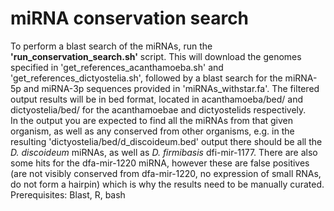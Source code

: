 # miRNA conservation search
To perform a blast search of the miRNAs, run the **'run_conservation_search.sh'** script. This will download the genomes specified in 'get_references_acanthamoeba.sh' and 'get_references_dictyostelia.sh', followed by a blast search for the miRNA-5p and miRNA-3p sequences provided in 'miRNAs_withstar.fa'. The filtered output results will be in bed format, located in acanthamoeba/bed/ and dictyostelia/bed/ for the acanthamoebae and dictyostelids respectively. <br />
In the output you are expected to find all the miRNAs from that given organism, as well as any conserved from other organisms, e.g. in the resulting 'dictyostelia/bed/d_discoideum.bed' output there should be all the *D. discoideum* miRNAs, as well as *D. firmibasis* dfi-mir-1177. There are also some hits for the dfa-mir-1220 miRNA, however these are false positives (are not visibly conserved from dfa-mir-1220, no expression of small RNAs, do not form a hairpin) which is why the results need to be manually curated. <br />
Prerequisites: Blast, R, bash
